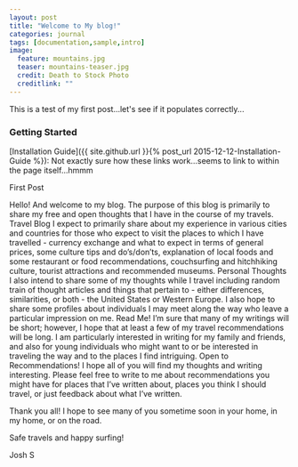 ```yaml
---
layout: post
title: "Welcome to My blog!"
categories: journal
tags: [documentation,sample,intro]
image:
  feature: mountains.jpg
  teaser: mountains-teaser.jpg
  credit: Death to Stock Photo
  creditlink: ""
---
```


This is a test of my first post...let's see if it populates correctly...


### Getting Started

[Installation Guide]({{ site.github.url }}{% post_url 2015-12-12-Installation-Guide %}): Not exactly sure how these links work...seems to link to within the page itself...hmmm


First Post

Hello! And welcome to my blog. The purpose of this blog is primarily to share my free and open thoughts that I have in the course of my travels.
Travel Blog
I expect to primarily share about my experience in various cities and countries for those who expect to visit the places to which I have travelled - currency exchange and what to expect in terms of general prices, some culture tips and do’s/don’ts, explanation of local foods and some restaurant or food recommendations, couchsurfing and hitchhiking culture, tourist attractions and recommended museums.
Personal Thoughts
I also intend to share some of my thoughts while I travel including random train of thought articles and things that pertain to - either differences, similarities, or both - the United States or Western Europe. I also hope to share some profiles about individuals I may meet along the way who leave a particular impression on me.
Read Me!
I’m sure that many of my writings will be short; however, I hope that at least a few of my travel recommendations will be long. I am particularly interested in writing for my family and friends, and also for young individuals who might want to or be interested in traveling the way and to the places I find intriguing.
Open to Recommendations!
I hope all of you will find my thoughts and writing interesting. Please feel free to write to me about recommendations you might have for places that I’ve written about, places you think I should travel, or just feedback about what I’ve written.

Thank you all! I hope to see many of you sometime soon in your home, in my home, or on the road.

Safe travels and happy surfing!

Josh S
